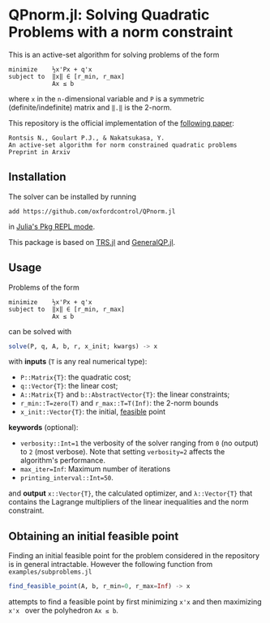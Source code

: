 # QPnorm.jl: Solving Quadratic Problems with a norm constraint

This is an active-set algorithm for solving problems of the form
```
minimize    ½x'Px + q'x
subject to  ‖x‖ ∈ [r_min, r_max]
            Ax ≤ b
```
where `x` in the `n-`dimensional variable and `P` is a symmetric (definite/indefinite) matrix and `‖.‖` is the 2-norm.

This repository is the official implementation of the [following paper](https://arxiv.org/abs/1906.04022):
```
Rontsis N., Goulart P.J., & Nakatsukasa, Y.
An active-set algorithm for norm constrained quadratic problems
Preprint in Arxiv
```

## Installation
The solver can be installed by running
```
add https://github.com/oxfordcontrol/QPnorm.jl
```
in [Julia's Pkg REPL mode](https://docs.julialang.org/en/v1/stdlib/Pkg/index.html#Getting-Started-1).

This package is based on [TRS.jl](https://github.com/oxfordcontrol/TRS.jl) and [GeneralQP.jl](https://github.com/oxfordcontrol/GeneralQP.jl).

## Usage
Problems of the form
```
minimize    ½x'Px + q'x
subject to  ‖x‖ ∈ [r_min, r_max]
            Ax ≤ b
```
can be solved with
```julia
solve(P, q, A, b, r, x_init; kwargs) -> x
```
with **inputs** (`T` is any real numerical type):

* `P::Matrix{T}`: the quadratic cost;
* `q::Vector{T}`: the linear cost;
* `A::Matrix{T}` and `b::AbstractVector{T}`: the linear constraints;
* `r_min::T=zero(T)` and `r_max::T=T(Inf)`: the 2-norm bounds
* `x_init::Vector{T}`: the initial, [feasible](#obtaining-an-initial-feasible-point) point

**keywords** (optional):
* `verbosity::Int=1` the verbosity of the solver ranging from `0` (no output)
to `2` (most verbose). Note that setting `verbosity=2` affects the algorithm's performance.
* `max_iter=Inf`: Maximum number of iterations
* `printing_interval::Int=50`.

and **output** `x::Vector{T}`, the calculated optimizer, and `λ::Vector{T}` that contains the Lagrange multipliers of the linear inequalities and the norm constraint.

## Obtaining an initial feasible point

Finding an initial feasible point for the problem considered in the repository is in general intractable. However the following function from `examples/subproblems.jl`
```julia
find_feasible_point(A, b, r_min=0, r_max=Inf) -> x
```
attempts to find a feasible point by first minimizing `x'x` and then maximizing `x'x ` over the polyhedron `Ax ≤ b`.